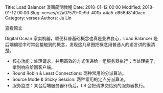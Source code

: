 Title: Load Balancer 漫画简明教程
Date: 2018-01-12 00:00
Modified: 2018-01-12 00:00
Slug: verses/c2a07579-0c9d-401b-a4a5-d856d8140acc
Category: verses
Authors: Ju Lin

[查看原文](https://www.digitalocean.com/community/tutorials/an-introduction-to-load-balancers-comic)

Digital Ocean 家卖机器，顺便科普基础概念也真是业界良心，Load Balancer 是后端编程中时常会接触到的概念，发现这几章图把概念用普通人的语言讲的很清楚。

* 核心功能：处理请求，并用高效的方式传递给一组服务器执行；当处理完了，拿到响应给回客户端。
* Round Robin & Least Connections: 两种常用的分派算法。
* Source Mode & Sticky Session: 两种常用的定点分派算法。
* 服务监控：某台后端服务器仆街后，LB 会把请求交给别的服务器执行。
